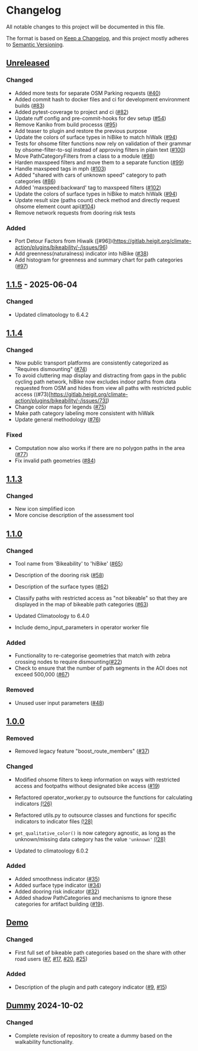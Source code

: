 # Changelog

All notable changes to this project will be documented in this file.

The format is based on [Keep a Changelog](https://keepachangelog.com/en/1.0.0/),
and this project mostly adheres to [Semantic Versioning](https://semver.org/spec/v2.0.0.html).

## [Unreleased](https://gitlab.heigit.org/climate-action/plugins/bikeability/-/compare/1.1.5...main)

### Changed

- Added more tests for separate OSM Parking requests ([#40](https://gitlab.heigit.org/climate-action/plugins/bikeability/-/issues/40))
- Added commit hash to docker files and ci for development environment builds ([#83](https://gitlab.heigit.org/climate-action/plugins/bikeability/-/issues/83))
- Added pytest-coverage to project and ci ([#82](https://gitlab.heigit.org/climate-action/plugins/bikeability/-/issues/82))
- Update ruff config and pre-commit-hooks for dev setup ([#54](https://gitlab.heigit.org/climate-action/plugins/bikeability/-/issues/82))
- Remove Kaniko from build processs ([#95](https://gitlab.heigit.org/climate-action/plugins/bikeability/-/issues/95))
- Add teaser to plugin and restore the previous purpose
- Update the colors of surface types in hiBike to match hiWalk ([#94](https://gitlab.heigit.org/climate-action/plugins/bikeability/-/issues/94))
- Tests for ohsome filter functions now rely on validation of their grammar by ohsome-filter-to-sql instead of approving filters in plain text ([#100]((https://gitlab.heigit.org/climate-action/plugins/bikeability/-/issues/100)))
- Move PathCategoryFilters from a class to a module ([#98](https://gitlab.heigit.org/climate-action/plugins/bikeability/-/issues/98))
- Harden maxspeed filters and move them to a separate function ([#99](https://gitlab.heigit.org/climate-action/plugins/bikeability/-/issues/99))
- Handle maxspeed tags in mph ([#103](https://gitlab.heigit.org/climate-action/plugins/bikeability/-/issues/103))
- Added "shared with cars of unknown speed" category to path categories ([#86](https://gitlab.heigit.org/climate-action/plugins/bikeability/-/issues/86))
- Added 'maxspeed:backward' tag to maxspeed filters ([#102](https://gitlab.heigit.org/climate-action/plugins/bikeability/-/issues/102))
- Update the colors of surface types in hiBike to match hiWalk ([#94](https://gitlab.heigit.org/climate-action/plugins/bikeability/-/issues/94))
- Update result size (paths count) check method and directly request ohsome element count api([#104](https://gitlab.heigit.org/climate-action/plugins/bikeability/-/issues/104))
- Remove network requests from dooring risk tests

### Added
- Port Detour Factors from Hiwalk ([#96])(https://gitlab.heigit.org/climate-action/plugins/bikeability/-/issues/96)
- Add greenness(naturalness) indicator into hiBike ([#38](https://gitlab.heigit.org/climate-action/plugins/bikeability/-/issues/38))
- Add histogram for greenness and summary chart for path categories ([#97](https://gitlab.heigit.org/climate-action/plugins/bikeability/-/issues/97))

## [1.1.5](https://gitlab.heigit.org/climate-action/plugins/bikeability/-/releases/1.1.5) - 2025-06-04

### Changed

- Updated climatoology to 6.4.2

## [1.1.4](https://gitlab.heigit.org/climate-action/plugins/bikeability/-/releases/1.1.4)

### Changed
- Now public transport platforms are consistently categorized as "Requires dismounting" ([#74](https://gitlab.heigit.org/climate-action/plugins/bikeability/-/issues/74))
- To avoid cluttering map display and distracting from gaps in the public cycling path network, hiBike now excludes indoor paths from data requested from OSM and hides from view all paths with restricted public access ((#73)[https://gitlab.heigit.org/climate-action/plugins/bikeability/-/issues/73])
- Change color maps for legends ([#75](https://gitlab.heigit.org/climate-action/plugins/bikeability/-/issues/75))
- Make path category labeling more consistent with hiWalk
- Update general methodology ([#76](https://gitlab.heigit.org/climate-action/plugins/bikeability/-/issues/76))

### Fixed
- Computation now also works if there are no polygon paths in the area ([#77](https://gitlab.heigit.org/climate-action/plugins/bikeability/-/issues/77))
- Fix invalid path geometries ([#84](https://gitlab.heigit.org/climate-action/plugins/bikeability/-/issues/84))

## [1.1.3](https://gitlab.heigit.org/climate-action/plugins/bikeability/-/releases/1.1.3)

### Changed
- New icon simplified icon
- More concise description of the assessment tool

## [1.1.0](https://gitlab.heigit.org/climate-action/plugins/bikeability/-/releases/1.1.0)

### Changed
- Tool name from 'Bikeability' to 'hiBike' ([#65](https://gitlab.heigit.org/climate-action/plugins/bikeability/-/issues/65))
- Description of the dooring risk ([#58](https://gitlab.heigit.org/climate-action/plugins/bikeability/-/issues/58))
- Description of the surface types ([#62](https://gitlab.heigit.org/climate-action/plugins/bikeability/-/issues/62))
- Classify paths with restricted access as "not bikeable" so that they are displayed in the map of bikeable path categories ([#63](https://gitlab.heigit.org/climate-action/plugins/bikeability/-/issues/63))

- Updated Climatoology to 6.4.0
- Include demo_input_parameters in operator worker file


### Added
- Functionality to re-categorise geometries that match with zebra crossing nodes to require
  dismounting([#22](https://gitlab.heigit.org/climate-action/plugins/bikeability/-/issues/22))
- Check to ensure that the number of path segments in the AOI does not exceed 500,000 ([#67](https://gitlab.heigit.org/climate-action/plugins/bikeability/-/issues/67))

### Removed
- Unused user input parameters ([#48](https://gitlab.heigit.org/climate-action/plugins/bikeability/-/issues/48))

## [1.0.0](https://gitlab.heigit.org/climate-action/plugins/bikeability/-/releases/1.0.0)

### Removed

- Removed legacy feature "boost_route_members" ([#37](https://gitlab.heigit.org/climate-action/plugins/bikeability/-/issues/37))

### Changed

- Modified ohsome filters to keep information on ways with restricted access and footpaths without designated bike access ([#19](https://gitlab.heigit.org/climate-action/plugins/bikeability/-/issues/19))


- Refactored operator_worker.py to outsource the functions for calculating indicators [(!26)](https://gitlab.heigit.org/climate-action/plugins/bikeability/-/merge_requests/26)
- Refactored utils.py to outsource classes and functions for specific indicators to indicator files [(!28)](https://gitlab.heigit.org/climate-action/plugins/bikeability/-/merge_requests/28)
- `get_qualitative_color()` is now category agnostic, as long as the unknown/missing data category has the value `'unknown'` [(!28)](https://gitlab.heigit.org/climate-action/plugins/bikeability/-/merge_requests/28)
- Updated to climatoology 6.0.2

### Added

- Added smoothness indicator ([#35](https://gitlab.heigit.org/climate-action/plugins/bikeability/-/issues/35))
- Added surface type indicator ([#34](https://gitlab.heigit.org/climate-action/plugins/bikeability/-/issues/34))
- Added dooring risk indicator ([#32](https://gitlab.heigit.org/climate-action/plugins/bikeability/-/issues/32))
- Added shadow PathCategories and mechanisms to ignore these categories for artifact building ([#19](https://gitlab.heigit.org/climate-action/plugins/bikeability/-/issues/19)).

## [Demo](https://gitlab.heigit.org/climate-action/plugins/bikeability/-/compare/main...demo?from_project_id=914&straight=true)

### Changed
- First full set of bikeable path categories based on the share with other road users ([#7](https://gitlab.heigit.org/climate-action/plugins/bikeability/-/issues/7), [#17](https://gitlab.heigit.org/climate-action/plugins/bikeability/-/issues/17), [#20](https://gitlab.heigit.org/climate-action/plugins/bikeability/-/issues/20), [#25](https://gitlab.heigit.org/climate-action/plugins/bikeability/-/issues/25))

### Added
- Description of the plugin and path category indicator ([#9](https://gitlab.heigit.org/climate-action/plugins/bikeability/-/issues/9), [#15](https://gitlab.heigit.org/climate-action/plugins/bikeability/-/issues/15))



## [Dummy](https://gitlab.heigit.org/climate-action/plugins/bikeability/-/tree/e125efcd136567c554ee7bbf6f67c8366aae9a55) 2024-10-02

### Changed

- Complete revision of repository to create a dummy based on the walkability functionality.

